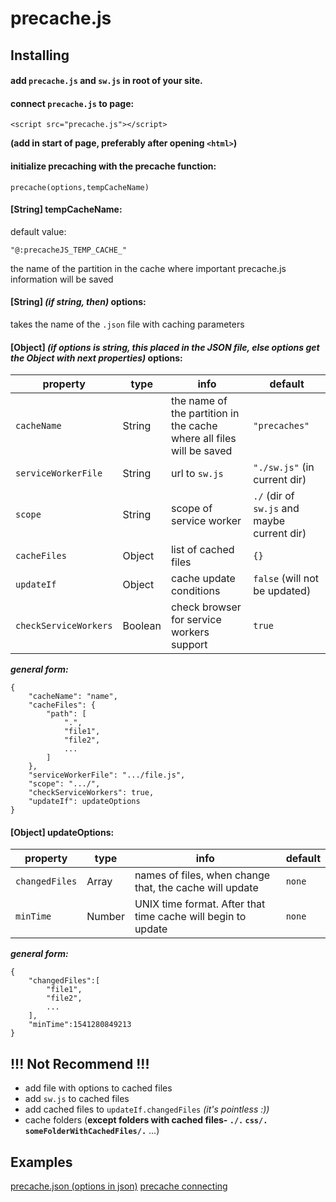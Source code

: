 # precache.js

## Installing

#### add `precache.js`  and `sw.js` in root of your site.
 
 
 #### connect `precache.js` to page:
 
	<script src="precache.js"></script>
**(add in start of page, preferably after opening `<html>`)**

#### initialize precaching with the precache function:

    precache(options,tempCacheName)
#### [String] tempCacheName:
default value:

    "@:precacheJS_TEMP_CACHE_"

the name of the partition in the cache where important precache.js information will be saved

#### [String] *(if string, then)* options:
takes the name of the `.json` file with caching parameters
#### [Object] *(if options is string, this placed in the JSON file, else options get the Object with next properties)* options:
|property|type|info|default|
|--|--|--|--|
|`cacheName`|String|the name of the partition in the cache where all files will be saved|`"precaches"`|
|`serviceWorkerFile`|String|url to `sw.js`|`"./sw.js"` (in current dir)|
|`scope`|String|scope of service worker|`./` (dir of `sw.js` and maybe current dir)|
|`cacheFiles`|Object|list of cached files|`{}`|
|`updateIf`|Object|cache update conditions|`false` (will not be updated)|
|`checkServiceWorkers`|Boolean|check browser for service workers support|`true`|

***general form:***

    {
		"cacheName": "name",
		"cacheFiles": {
			"path": [
				".",
				"file1",
				"file2",
				...
			]
		},
		"serviceWorkerFile": ".../file.js",
		"scope": ".../",
		"checkServiceWorkers": true,
		"updateIf": updateOptions
	}

#### [Object] updateOptions:
|property|type|info|default|
|--|--|--|--|
|`changedFiles`|Array|names of files, when change that, the cache will update|`none`|
|`minTime`|Number|UNIX time format. After that time cache will begin to update|`none`|

***general form:***

    {
	    "changedFiles":[
			"file1",
			"file2",
			...
		],
		"minTime":1541280849213
    }
## !!! Not Recommend !!!

 - add file with options to cached files
 - add `sw.js` to cached files 
 - add cached files to `updateIf.changedFiles` *(it's pointless :))*
 - cache folders (**except folders with cached files- `./.` `css/.` `someFolderWithCachedFiles/.`** ...)

## Examples
[precache.json (options in json)](https://github.com/MiloLug/prcon3/blob/master/precache.json)
[precache connecting](https://github.com/MiloLug/prcon3/blob/master/index.html)

